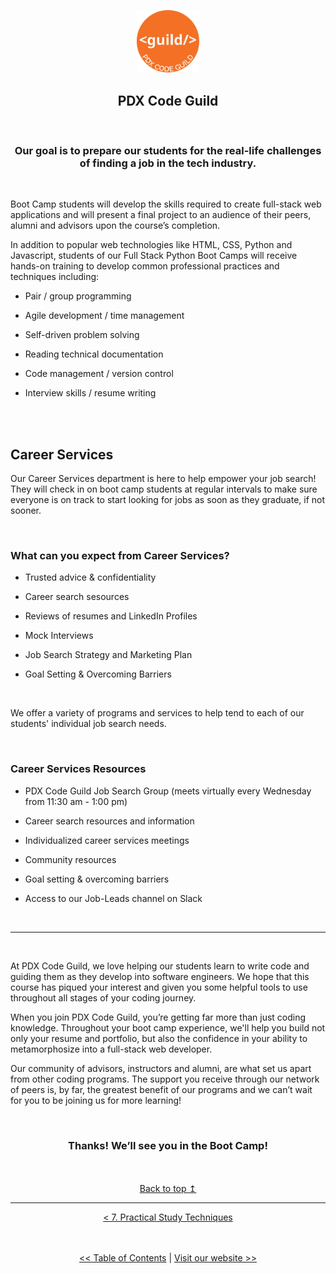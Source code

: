 <p align="center" id="top">
<img src="./images/pdx_code_guild_logo.svg" width=100/>

</p>

<div align="center">

## PDX Code Guild

<br>

### Our goal is to prepare our students for the real-life challenges of finding a job in the tech industry.
</div>

<br>

Boot Camp students will develop the skills required to create full-stack web applications and will present a final project to an audience of their peers, alumni and advisors upon the course’s completion.

In addition to popular web technologies like HTML, CSS, Python and Javascript, students of our Full Stack Python Boot Camps will receive hands-on training to develop common professional practices and techniques including:

- Pair / group programming</span>

- Agile development / time management </span>

- Self-driven problem solving</span>

- Reading technical documentation</span>

- Code management / version control</span>

- Interview skills / resume writing</span>

<br>
<br>

## Career Services

Our Career Services department is here to help empower your job search! They will check in on boot camp students at regular intervals to make sure everyone is on track to start looking for jobs as soon as they graduate, if not sooner.

<br>

### What can you expect from Career Services?

- Trusted advice & confidentiality

- Career search sesources

- Reviews of resumes and LinkedIn Profiles

- Mock Interviews

- Job Search Strategy and Marketing Plan

- Goal Setting & Overcoming Barriers

<br>

We offer a variety of programs and services to help tend to each of our students' individual job search needs.

<br>

### Career Services Resources

- PDX Code Guild Job Search Group (meets virtually every Wednesday from 11:30 am - 1:00 pm)

- Career search resources and information 

- Individualized career services meetings

- Community resources

- Goal setting & overcoming barriers

- Access to our Job-Leads channel on Slack

<br>

---

<br>

At PDX Code Guild, we love helping our students learn to write code and guiding them as they develop into software engineers. We hope that this course has piqued your interest and given you some helpful tools to use throughout all stages of your coding journey.

When you join PDX Code Guild, you’re getting far more than just coding knowledge. Throughout your boot camp experience, we'll help you build not only your resume and portfolio, but also the confidence in your ability to metamorphosize into a full-stack web developer.

Our community of advisors, instructors and alumni, are what set us apart from other coding programs. The support you receive through our network of peers is, by far, the greatest benefit of our programs and we can’t wait for you to be joining us for more learning!

<br>

<div align="center">

### Thanks! We’ll see you in the Boot Camp!
</div>

<br/>
<br/>

<div align="center">
    <a href="#top">Back to top &mapstoup;</a>
</div>

---



<div align="center">
    <a href="./8_practical_study_techniques.md"> < 7. Practical Study Techniques </a>
</div>


<br>
<br>

<div align="center">

[<< Table of Contents](/README.md) | [Visit our website >>](http://www.pdxcodeguild.com)
</div>